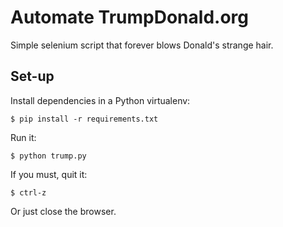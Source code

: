 # Automate TrumpDonald.org

Simple selenium script that forever blows Donald's strange hair.

## Set-up

Install dependencies in a Python virtualenv:

    $ pip install -r requirements.txt

Run it:

    $ python trump.py

If you must, quit it:

    $ ctrl-z

Or just close the browser.
